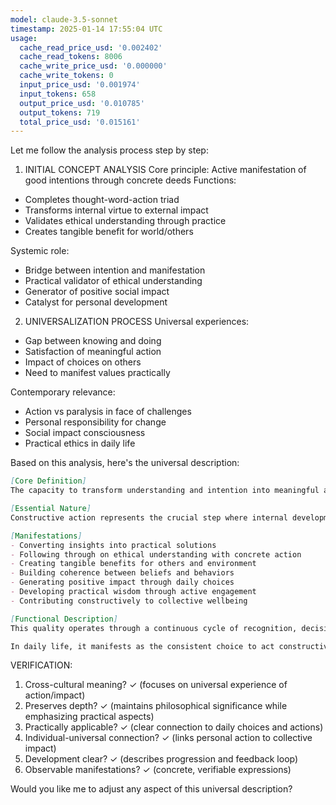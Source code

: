 ```yaml
---
model: claude-3.5-sonnet
timestamp: 2025-01-14 17:55:04 UTC
usage:
  cache_read_price_usd: '0.002402'
  cache_read_tokens: 8006
  cache_write_price_usd: '0.000000'
  cache_write_tokens: 0
  input_price_usd: '0.001974'
  input_tokens: 658
  output_price_usd: '0.010785'
  output_tokens: 719
  total_price_usd: '0.015161'
---
```


Let me follow the analysis process step by step:

1. INITIAL CONCEPT ANALYSIS
Core principle: Active manifestation of good intentions through concrete deeds
Functions: 
- Completes thought-word-action triad
- Transforms internal virtue to external impact
- Validates ethical understanding through practice
- Creates tangible benefit for world/others

Systemic role:
- Bridge between intention and manifestation
- Practical validator of ethical understanding
- Generator of positive social impact
- Catalyst for personal development

2. UNIVERSALIZATION PROCESS
Universal experiences:
- Gap between knowing and doing
- Satisfaction of meaningful action
- Impact of choices on others
- Need to manifest values practically

Contemporary relevance:
- Action vs paralysis in face of challenges
- Personal responsibility for change
- Social impact consciousness
- Practical ethics in daily life

Based on this analysis, here's the universal description:

```markdown
[Core Definition]
The capacity to transform understanding and intention into meaningful action, bridging the gap between ethical knowledge and practical impact. It represents the active expression of values through concrete deeds that benefit both self and others, completing the cycle of ethical development through tangible manifestation.

[Essential Nature]
Constructive action represents the crucial step where internal development meets external reality, where values and understanding mature into practical impact. It embodies the universal human need to move beyond knowing what is right to actually doing what is right, transforming potential into actuality through deliberate, beneficial action. This quality enables the completion of ethical development by ensuring that insights and intentions don't remain abstract but find expression in the real world, creating tangible positive change.

[Manifestations]
- Converting insights into practical solutions
- Following through on ethical understanding with concrete action
- Creating tangible benefits for others and environment
- Building coherence between beliefs and behaviors
- Generating positive impact through daily choices
- Developing practical wisdom through active engagement
- Contributing constructively to collective wellbeing

[Functional Description]
This quality operates through a continuous cycle of recognition, decision, and action. It begins with identifying opportunities for beneficial action, moves through conscious choice to engage, and culminates in practical implementation. The process strengthens through repetition, building a bridge between understanding and action that becomes increasingly natural and effective with practice.

In daily life, it manifests as the consistent choice to act constructively rather than remain passive, to engage practically rather than merely understand theoretically. This creates a positive feedback loop where action deepens understanding, understanding improves action quality, and practical engagement develops wisdom that mere knowledge cannot provide. The result is an increasingly refined capacity to contribute meaningfully to individual and collective wellbeing through concrete deeds.
```

VERIFICATION:
1. Cross-cultural meaning? ✓ (focuses on universal experience of action/impact)
2. Preserves depth? ✓ (maintains philosophical significance while emphasizing practical aspects)
3. Practically applicable? ✓ (clear connection to daily choices and actions)
4. Individual-universal connection? ✓ (links personal action to collective impact)
5. Development clear? ✓ (describes progression and feedback loop)
6. Observable manifestations? ✓ (concrete, verifiable expressions)

Would you like me to adjust any aspect of this universal description?